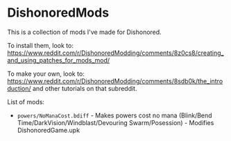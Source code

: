# DishonoredMods

This is a collection of mods I've made for Dishonored.

To install them, look to: https://www.reddit.com/r/DishonoredModding/comments/8z0cs8/creating_and_using_patches_for_mods_mod/

To make your own, look to: https://www.reddit.com/r/DishonoredModding/comments/8sdb0k/the_introduction/ and other tutorials on that subreddit.

List of mods:
* `powers/NoManaCost.bdiff` - Makes powers cost no mana (Blink/Bend Time/DarkVision/Windblast/Devouring Swarm/Posession) - Modifies DishonoredGame.upk